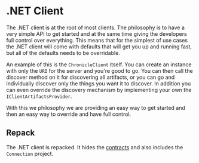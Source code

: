 # .NET Client

The .NET client is at the root of most clients. The philosophy is to have
a very simple API to get started and at the same time giving the developers
full control over everything. This means that for the simplest of use cases
the .NET client will come with defaults that will get you up and running fast,
but all of the defaults needs to be overridable.

An example of this is the `ChronicleClient` itself. You can create an instance
with only the `URI` for the server and you're good to go. You can then call
the discover method on it for discovering all artifacts, or you can go and
individually discover only the things you want it to discover. In addition
you can even override the discovery mechanism by implementing your own the
`IClientArtifactsProvider`.

With this we philosophy we are providing an easy way to get started and then
an easy way to override and have full control.

## Repack

The .NET client is repacked. It hides the [contracts](./contracts.md) and
also includes the `Connection` project.
